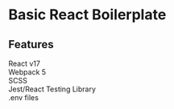 # Basic React Boilerplate

## Features
React v17<br>
Webpack 5<br>
SCSS<br>
Jest/React Testing Library<br>
.env files<br>

